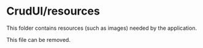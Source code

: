 # CrudUI/resources

This folder contains resources (such as images) needed by the application. 

This file can be removed.
